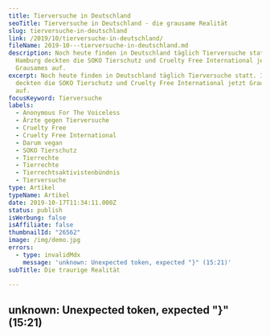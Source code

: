 ```yaml
---
title: Tierversuche in Deutschland
seoTitle: Tierversuche in Deutschland - die grausame Realität
slug: tierversuche-in-deutschland
link: /2019/10/tierversuche-in-deutschland/
fileName: 2019-10---tierversuche-in-deutschland.md
description: Noch heute finden in Deutschland täglich Tierversuche statt. In
  Hamburg deckten die SOKO Tierschutz und Cruelty Free International jetzt
  Grausames auf.
excerpt: Noch heute finden in Deutschland täglich Tierversuche statt. In Hamburg
  deckten die SOKO Tierschutz und Cruelty Free International jetzt Grausames
  auf.
focusKeyword: Tierversuche
labels:
  - Anonymous For The Voiceless
  - Ärzte gegen Tierversuche
  - Cruelty Free
  - Cruelty Free International
  - Darum vegan
  - SOKO Tierschutz
  - Tierrechte
  - Tierrechte
  - Tierrechtsaktivistenbündnis
  - Tierversuche
type: Artikel
typeName: Artikel
date: 2019-10-17T11:34:11.000Z
status: publish
isWerbung: false
isAffiliate: false
thumbnailId: "26562"
image: /img/demo.jpg
errors:
  - type: invalidMdx
    message: 'unknown: Unexpected token, expected "}" (15:21)'
subTitle: Die traurige Realität
  
---
```


## unknown: Unexpected token, expected "}" (15:21)

<!--
**Noch heute finden in Deutschland täglich Tierversuche statt. Das ist traurige
Realität. Im Jahr 2017 wurden in Deutschland fast drei Millionen Tiere im Namen
der Wissenschaft missbraucht und getötet.**

Diese Zahl gab vor Kurzem PETA heraus. 2017 ist das letzte Jahr, aus dem der
Tierrechts-Organisation vollständige Daten vom Bundesministerium für Ernährung
und Landwirtschaft vorliegen. Hier eine Übersicht:

## Tierversuche in Deutschland

<style type="text/css">
.tg  {border-collapse:collapse;border-spacing:0;}<br />.tg td{padding:10px 5px;border-style:solid;border-width:1px;overflow:hidden;word-break:normal;border-color:black;}<br />.tg th{font-weight:bold;padding:10px 5px;border-style:solid;border-width:1px;overflow:hidden;word-break:normal;border-color:black;}<br />.tg .tg-0lax{text-align:left;vertical-align:top}<br /></style>

<table class="tg">
<tbody>
<tr>
<th class="tg-0lax">Mäuse</th>
<td class="tg-0lax">1.963.337</td>
<td class="tg-0lax">69.9%</td>
</tr>
<tr>
<th class="tg-0lax">Ratten</th>
<td class="tg-0lax">316.397</td>
<td class="tg-0lax">11.3%</td>
</tr>
<tr>
<th class="tg-0lax">Fische</th>
<td class="tg-0lax">300.033</td>
<td class="tg-0lax">10.7%</td>
</tr>
<tr>
<th class="tg-0lax">Kaninchen</th>
<td class="tg-0lax">94.816</td>
<td class="tg-0lax">3.4%</td>
</tr>
<tr>
<th class="tg-0lax">Vögel</th>
<td class="tg-0lax">49.974</td>
<td class="tg-0lax">1.8%</td>
</tr>
<tr>
<th class="tg-0lax">Andere Nagetiere</th>
<td class="tg-0lax">32.720</td>
<td class="tg-0lax">1.2%</td>
</tr>
<tr>
<th class="tg-0lax">Schweine</th>
<td class="tg-0lax">18.221</td>
<td class="tg-0lax">0.6%</td>
</tr>
<tr>
<th class="tg-0lax">Amphibien &amp; Reptilien</th>
<td class="tg-0lax">10.893</td>
<td class="tg-0lax">0.4%</td>
</tr>
<tr>
<th class="tg-0lax">Rinder</th>
<td class="tg-0lax">6.357</td>
<td class="tg-0lax">0.2%</td>
</tr>
<tr>
<th class="tg-0lax">Primaten</th>
<td class="tg-0lax">3.525</td>
<td class="tg-0lax">0.1%</td>
</tr>
<tr>
<th class="tg-0lax">Hunde</th>
<td class="tg-0lax">3.334</td>
<td class="tg-0lax">0.1%</td>
</tr>
<tr>
<th class="tg-0lax">Schafe3.0840.1%</th>
</tr>
<tr>
<th class="tg-0lax">Andere Spezies</th>
<td class="tg-0lax">4.606</td>
<td class="tg-0lax">0.2%</td>
</tr>
<tr>
<th class="tg-0lax"></th>
<td class="tg-0lax"></td>
<td class="tg-0lax"></td>
</tr>
<tr>
<th class="tg-0lax">Summe</th>
<td class="tg-0lax">2.807.297</td>
<td class="tg-0lax"></td>
</tr>
</tbody>
</table>

In den Versuchen werden den Tieren Gifte wie Nikotin oder Kokain injiziert und
nach einer festgelegten Beobachtungsphase werden sie getötet. Laut PETA wird
Mäusen Alkohol gespritzt und sie werden in einen Behälter mit Wasser gesperrt,
damit sie nicht entkommen können und man genau untersuchen kann, wie sich
Angstzustände auf ihren Körper auswirken.

## Metallzylinder im Schädel

Affen bekommen Zylinder aus Titan in den Kopf implantiert, damit man sie für die
anschließenden Versuche in einem sogenannten Primatenstuhl fixieren kann.
Trinkwasser erhalten sie nur, wenn sie ein gewünschtes Verhalten zeigen (Quelle:
PETA)

Und das ist nicht alles. Obwohl die Versuchsergebnisse nicht auf den Menschen
übertragbar sind, werden immer neue grausame Ausmaße aufgedeckt. Erst kürzlich
habe ich hier im Blog über die
[Abgasversuche in der Autoindustrie](/2018/01/tierversuche-in-der-autoindustrie/)
berichtet.
[Auch für Kosmetikprodukte](/2010/07/grausame-tierversuche-in-der-kosmetikindustrie-wie-kann-ich-erkennen-welche-produkte-nicht-an-tieren-getestet-wurden/)
gibt es nach wie vor Versuche.

Am Samstag findet in Hamburg eine Großdemonstration gegen das hier ansässige
größte Tierversuchslabor Deutschlands LPT (Laboratory of Pharmacology and
Toxicology) statt. Anschließend geht es weiter zu einer Mahnwache vor dieser
Institution. Die SOKO Tierschutz und Cruelty Free International hatten im Rahmen
einer verdeckten Ermittlung vor einiger Zeit unhaltbare Zustände in den
LPT-Laboren festgestellt.

## Hunde liegen in ihrem Blut

Die Aktivisten haben Bilder von Videos von gefesselten Affen, fixierten Katzen
und Hunden, die in ihrem eigenen Blut in engen Käfigen liegen gemacht. Sie
gingen in den letzten Tagen durch die Presse. Laut der Ärzte gegen Tierversuche
finden in Hamburg auch grausame Botoxversuche statt.

Durch den Druck durch die Enthüllungen der verschiedenen
Tierschutzorganisationen, (darunter die SOKO Tierschutz, das 
[Hamburger Tierrechtsaktivistenbündnis](/2019/08/animal-rights-march-2019/),
Anonymous For The Voiceless und PETA) und die Berichterstattung darüber in der
Presse und im Fernsehen (unter anderem ARD "Fakt") kommen immer mehr tragische
Details ans Tageslicht.

Unter anderem steht inzwischen auch der Verdacht der Manipulation von
Versuchsergebnissen im Raum. So soll die tätowierte Nummer eines Affen nicht zur
Nummer des Käfigs gepasst haben, in dem er sich befand. Mitarbeiter sagten aus,
dass der ursprüngliche Bewohner des Käfigs unter unwürdigen und grausamen
Bedingungen an einem Mastdarmbefall gestorben sei.

## Wurden Versuche manipuliert?

Der Mitarbeiter, der das Ableben des Affen verschuldet hatte, soll anschließend
dazu angewiesen worden sein, die Nummer des ausgetauschten Affen zu
verheimlichen und die Nummer des alten Affen weiter zu verwenden.

Friedrich Mülln von der SOKO Tierschutz kommentiert den Fall:

> "Wenn sich der akute Verdacht bestätigt, dass im LPT eine gewaltige
> Primatenstudie auf diese Art und Weise manipuliert wurde, dann stellt das
> alles in Frage, und dem Labor muss sofort die Betriebserlaubnis entzogen
> werden. Das bedeutet dann nicht nur Qualen für Tiere, sondern auch ein
> Medikament für Menschen, dessen Entwicklung auf unterschlagenen Daten und
> einem verfälschten Studienablauf beruht"

### Wer sich uns bei der Demo am Samstag anschließen möchte - hier sind die Infos:

Die Großdemo für die Schließung des Hamburger Tierversuchslabor LPT startet um
14 Uhr am Neugrabener Markt und ist bis 17 Uhr angesetzt. Die Mahnwache vor dem
LPT in der Oldendorfer Straße 41 in Neuwulmsdorf soll von 19 bis 21 Uhr gehen.
Auf Facebook findet Ihr eine Veranstaltung unter dem Namen "Großdemo gegen das
Todeslabor LPT", der ihr zusagen könnt, wenn Ihr teilnehmen möchtet.

**TRIGGERWARNUNG - VORSICHT! DAS FOLGENDE VIDEO ZEIGT VERSTÖRENDE BILDER!**

## Hier die Bilder aus der verdeckten Ermittlung

<iframe src="https://www.youtube.com/embed/qFjF0Dy3Uh0" width="560" height="315" frameborder="0" allowfullscreen="allowfullscreen"></iframe>

Dr. Zietek, Wissenschaftskoordinatorin bei den Ärzten gegen Tierversuche findet
klare Worte:

> „Die verdeckten Ermittlungen müssen unbedingt rechtliche Konsequenzen haben“,

sagt sie. Die Ärzte gegen Tierversuche hatten erst Anfang des Jahres schwere
Missstände am Deutschen Krebsforschungszentrum (DKFZ) in Heidelberg aufgedeckt.
Die Strafanzeige hatte bei den betroffenen Forschern jedoch nicht zur Einsicht
geführt. Sie hatten ihre Vergehen verteidigt. Die Ermittlungen der
Staatsanwaltschaft wurden anschließend einfach eingestellt.

## Der Druck auf das LPT steigt

Die Recherche von SOKO Tierschutz und Cruelty Free International im LPT Hamburg
führten hingegen unter dem aktuellen medialen Druck zu ersten Konsequenzen. Aus
einem Bericht von Friedrich Mülln von der SOKO Tierschutz vom gestrigen 16.
Oktober geht folgendes hervor:

"Es ist schon sonderbar, dass die Veterinärbehörde jetzt zu kleine Käfige
erkennt, die dort wohl schon seit Jahren hängen. Besonders empörend finden wir,
dass das völlige Fehlen von rechtlich vorgeschriebenem Beschäftigungsmaterial
bei den Affen damit entschuldigt wird, dass die Tiere ja schließlich die
Vorhängeschlösser der Käfige zum Spielen hätten. Das lässt an den Kompetenzen
und Einstellungen der verantwortlichen Kontrolleure zweifeln. Wir fordern keine
Scheinlösungen, sondern einen sofortigen Schutz der Tiere, und das geht nur
durch die Schließung des Tierlabors"

Der Druck steigt weiter und das ist gut so. Inzwischen
[berichtet sogar der britische Guardian über die Missstände im deutschen Tierversuchslabor](https://www.theguardian.com/environment/2019/oct/15/barbaric-tests-on-monkeys-lead-to-calls-for-closure-of-german-lab).
Wir hoffen die baldige Schließung.

## Weitere Infos / Quellen

Bild im Header:
[SOKO Tierschutz / Cruelty Free International](https://www.soko-tierschutz.org/chronik)

[SOKO Tierschutz](https://www.soko-tierschutz.org/)  
[Ärzte gegen Tierversuche e. V.](https://www.aerzte-gegen-tierversuche.de/de/neuigkeiten/3020-hinter-verschlossenen-tueren-grausame-tierversuche-in-hamburg-aufgedeckt)  
[Tierbefreiung Hamburg](https://www.tierbefreiung-hamburg.org/)  
[PETA](https://www.peta.de/erneuter-tierskandal-nach-schock-bildern-aus-tierversuchslabor-fordert-peta)

<iframe style="border: none; overflow: hidden;" src="https://www.facebook.com/plugins/post.php?href=https%3A%2F%2Fwww.facebook.com%2Fanne.reko%2Fposts%2F2736265443062234&amp;width=500" width="500" height="779" frameborder="0" scrolling="no"></iframe>

-->

  